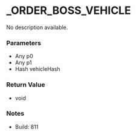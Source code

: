# _ORDER_BOSS_VEHICLE

No description available.

### Parameters
* Any p0
* Any p1
* Hash vehicleHash

### Return Value
* void

### Notes
* Build: 811


